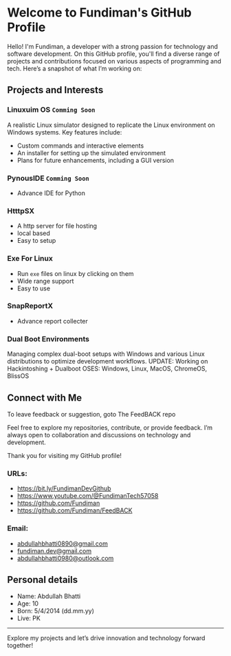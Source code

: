 # Welcome to Fundiman's GitHub Profile

Hello! I'm Fundiman, a developer with a strong passion for technology and software development. On this GitHub profile, you'll find a diverse range of projects and contributions focused on various aspects of programming and tech. Here’s a snapshot of what I’m working on:

## Projects and Interests

### **Linuxuim OS** ```Comming Soon```
A realistic Linux simulator designed to replicate the Linux environment on Windows systems. Key features include:
- Custom commands and interactive elements
- An installer for setting up the simulated environment
- Plans for future enhancements, including a GUI version

### **PynousIDE** ```Comming Soon```
- Advance IDE for Python

### **HtttpSX**
- A http server for file hosting
- local based
- Easy to setup

### **Exe For Linux**
- Run ```exe``` files on linux by clicking on them
- Wide range support
- Easy to use

### **SnapReportX**
- Advance report collecter

### **Dual Boot Environments**
Managing complex dual-boot setups with Windows and various Linux distributions to optimize development workflows.
UPDATE: Working on Hackintoshing + Dualboot
OSES: Windows, Linux, MacOS, ChromeOS, BlissOS

## Connect with Me

To leave feedback or suggestion, goto The FeedBACK repo

Feel free to explore my repositories, contribute, or provide feedback. I’m always open to collaboration and discussions on technology and development.

Thank you for visiting my GitHub profile!

### URLs:
- https://bit.ly/FundimanDevGithub
- https://www.youtube.com/@FundimanTech57058
- https://github.com/Fundiman
- https://github.com/Fundiman/FeedBACK

### Email:
- abdullahbhatti0890@gmail.com
- fundiman.dev@gmail.com
- abdullahbhatti0980@outlook.com

## Personal details
- Name: Abdullah Bhatti
- Age: 10
- Born: 5/4/2014 (dd.mm.yy)
- Live: PK
---

Explore my projects and let’s drive innovation and technology forward together!
